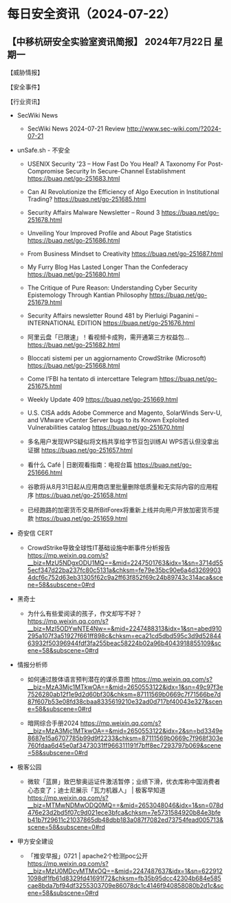 # 每日安全资讯（2024-07-22）

【中移杭研安全实验室资讯简报】
2024年7月22日 星期一
---------------------------
【威胁情报】

【安全事件】

【行业资讯】

- SecWiki News
  - SecWiki News 2024-07-21 Review
http://www.sec-wiki.com/?2024-07-21

- unSafe.sh - 不安全
  - USENIX Security ’23 – How Fast Do You Heal? A Taxonomy For Post-Compromise Security In Secure-Channel Establishment
https://buaq.net/go-251683.html

  - Can AI Revolutionize the Efficiency of Algo Execution in Institutional Trading?
https://buaq.net/go-251685.html

  - Security Affairs Malware Newsletter – Round 3
https://buaq.net/go-251678.html

  - Unveiling Your Improved Profile and About Page Statistics
https://buaq.net/go-251686.html

  - From Business Mindset to Creativity
https://buaq.net/go-251687.html

  - My Furry Blog Has Lasted Longer Than the Confederacy
https://buaq.net/go-251680.html

  - The Critique of Pure Reason: Understanding Cyber Security Epistemology Through Kantian Philosophy
https://buaq.net/go-251679.html

  - Security Affairs newsletter Round 481 by Pierluigi Paganini – INTERNATIONAL EDITION
https://buaq.net/go-251676.html

  - 阿里云盘「已限速」！看视频卡成狗，需开通第三方权益包…
https://buaq.net/go-251682.html

  - Bloccati sistemi per un aggiornamento CrowdStrike (Microsoft)
https://buaq.net/go-251668.html

  - Come l’FBI ha tentato di intercettare Telegram
https://buaq.net/go-251675.html

  - Weekly Update 409
https://buaq.net/go-251669.html

  - U.S. CISA adds Adobe Commerce and Magento, SolarWinds Serv-U, and VMware vCenter Server bugs to its Known Exploited Vulnerabilities catalog
https://buaq.net/go-251670.html

  - 多名用户发现WPS疑似将文档共享给字节豆包训练AI WPS否认但没拿出证据
https://buaq.net/go-251657.html

  - 看什么 Café | 日剧观看指南：电视台篇
https://buaq.net/go-251666.html

  - 谷歌将从8月31日起从应用商店里批量删除低质量和无实际内容的应用程序
https://buaq.net/go-251658.html

  - 已经跑路的加密货币交易所BitForex将重新上线并向用户开放加密货币提款
https://buaq.net/go-251659.html

- 奇安信 CERT
  - CrowdStrike导致全球性IT基础设施中断事件分析报告
https://mp.weixin.qq.com/s?__biz=MzU5NDgxODU1MQ==&mid=2247501763&idx=1&sn=3714d555ecf347d22ba237fc80c5131a&chksm=fe79e35bc90e6a4d32699034dcf6c752d63eb31305f62c9a2ff63f852f69c24b89743c314aca&scene=58&subscene=0#rd

- 黑奇士
  - 为什么有些爱阅读的孩子，作文却写不好？
https://mp.weixin.qq.com/s?__biz=MzI5ODYwNTE4Nw==&mid=2247488313&idx=1&sn=abed910295a107f3a51927f661ff898c&chksm=eca21cd5dbd595c3d9d5284463932f50396944fdf3fa255beac58224b02a96b4043918855109&scene=58&subscene=0#rd

- 情报分析师
  - 如何通过肢体语言预判潜在的谋杀意图
https://mp.weixin.qq.com/s?__biz=MzA3Mjc1MTkwOA==&mid=2650553122&idx=1&sn=49c97f3e7526280ab12f1e9d2d60bf30&chksm=87111569b0669c7f71566be7d87f607b53e08fd38cbaa8335619210e32ad0d717bf40043e327&scene=58&subscene=0#rd

  - 暗网综合手册2024
https://mp.weixin.qq.com/s?__biz=MzA3Mjc1MTkwOA==&mid=2650553122&idx=2&sn=bd3349e8687e15a6707785b99d9f2233&chksm=87111569b0669c7f968f303e760fdaa6d45e0af3473031ff966311191f7bff8ec7293797b069&scene=58&subscene=0#rd

- 极客公园
  - 微软「蓝屏」致巴黎奥运证件激活暂停；业绩下滑，优衣库称中国消费者心态变了；迪士尼展示「瓦力机器人」 | 极客早知道
https://mp.weixin.qq.com/s?__biz=MTMwNDMwODQ0MQ==&mid=2653048046&idx=1&sn=078d476e23d2bd5f07c9d021ece3bfca&chksm=7e5731584920b84e3bfeb41b7f29611c21037865db48dbb183a087f7082ed73754fead005713&scene=58&subscene=0#rd

- 甲方安全建设
  - 「推安早报」0721 | apache2个检测poc公开
https://mp.weixin.qq.com/s?__biz=MzU0MDcyMTMxOQ==&mid=2247487637&idx=1&sn=6229121098df1fb61d8329fd41691f72&chksm=fb35b95dcc42304b684e585cae8bda7bf94df3255303709e86078dc1c4146f940858080b2d1c&scene=58&subscene=0#rd

